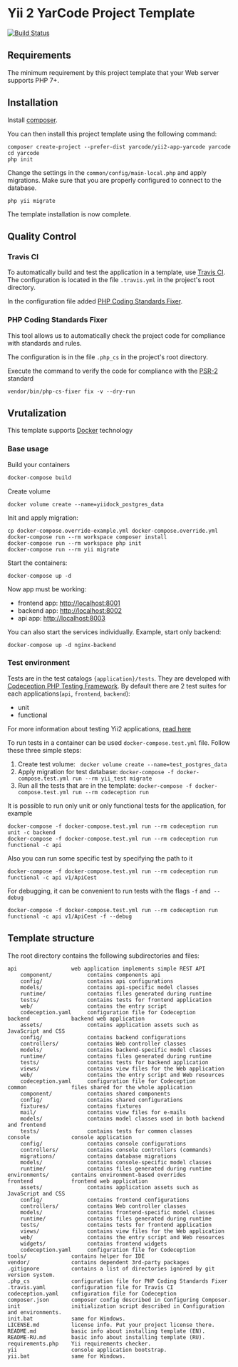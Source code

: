 Yii 2 YarCode Project Template 
=============================== 

[![Build Status](https://travis-ci.org/yarcode/yii2-app-yarcode.svg?branch=master)](https://travis-ci.org/yarcode/yii2-app-yarcode) 

Requirements 
------------
The minimum requirement by this project template that your Web server supports PHP 7+.

Installation 
------------
Install [composer](http://getcomposer.org]).

You can then install this project template using the following command:

``` 
composer create-project --prefer-dist yarcode/yii2-app-yarcode yarcode 
сd yarcode 
php init 
``` 

Change the settings in the `common/config/main-local.php` and apply migrations. Make sure that you are properly configured to connect to the database.
``` 
php yii migrate 
``` 

The template installation is now complete.

Quality Control
---------------
### Travis CI 

To automatically build and test the application in a template, use [Travis CI](https://docs.travis-ci.com/user/getting-started/). The configuration is located in the file `.travis.yml` in the project's root directory. 

In the configuration file added [PHP Coding Standards Fixer](https://github.com/FriendsOfPHP/PHP-CS-Fixer). 

### PHP Coding Standards Fixer

This tool allows us to automatically check the project code for compliance with standards and rules.

The configuration is in the file `.php_cs` in the project's root directory.

Execute the command to verify the code for compliance with the [PSR-2](http://www.php-fig.org/psr/psr-2/) standard 
``` 
vendor/bin/php-cs-fixer fix -v --dry-run 
```

## Vrutalization

This template supports [Docker](https://www.docker.com/) technology

### Base usage
Build your containers
```bash
docker-compose build
```
Create volume
```
docker volume create --name=yiidock_postgres_data
```
Init and apply migration:
```
cp docker-compose.override-example.yml docker-compose.override.yml
docker-compose run --rm workspace composer install
docker-compose run --rm workspace php init
docker-compose run --rm yii migrate
```
Start the containers:
```
docker-compose up -d
```

Now app must be working:

* frontend app: [http://localhost:8001](http://localhost:8001)
* backend app: [http://localhost:8002](http://localhost:8002)
* api app: [http://localhost:8003](http://localhost:8003)

You can also start the services individually. 
Example, start only backend:
```
docker-compose up -d nginx-backend 
```
### Test environment
Tests are in the test catalogs `{application}/tests`.
They are developed with [Codeception PHP Testing Framework](http://codeception.com/). By default there are 2 test suites for each applications(`api`, `frontend`, `backend`): 

- unit 
- functional 

For more information about testing Yii2 applications, [read here](http://codeception.com/docs/modules/Yii2) 

To run tests in a container can be used `docker-compose.test.yml` file.
Follow these three simple steps:
1. Create test volume:    ` docker volume create --name=test_postgres_data`
2. Apply migration for test database: `docker-compose -f docker-compose.test.yml run --rm yii_test migrate  `
3. Run all the tests that are in the template: `docker-compose -f docker-compose.test.yml run --rm codeception run `
    
It is possible to run only unit or only functional tests for the application, for example
``` 
docker-compose -f docker-compose.test.yml run --rm codeception run unit -c backend 
docker-compose -f docker-compose.test.yml run --rm codeception run functional -c api 
``` 
Also you can run some specific test by specifying the path to it
``` 
docker-compose -f docker-compose.test.yml run --rm codeception run functional -c api v1/ApiCest 
``` 
For debugging, it can be convenient to run tests with the flags `-f` and` --debug`
``` 
docker-compose -f docker-compose.test.yml run --rm codeception run functional -c api v1/ApiCest -f --debug 
``` 
Template structure
------------------
The root directory contains the following subdirectories and files:
```
api                 web application implements simple REST API    
    component/           contains components api
    config/              contains api configurations
    models/              contains api-specific model classes
    runtime/             contains files generated during runtime
    tests/               contains tests for frontend application
    web/                 contains the entry script
    codeception.yaml     configuration file for Codeception
backend             backend web application
    assets/              contains application assets such as JavaScript and CSS
    config/              contains backend configurations
    controllers/         contains Web controller classes
    models/              contains backend-specific model classes
    runtime/             contains files generated during runtime
    tests/               contains tests for backend application    
    views/               contains view files for the Web application
    web/                 contains the entry script and Web resources
    codeception.yaml     configuration file for Codeception
common              files shared for the whole application
    component/           contains shared components
    config/              contains shared configurations
    fixtures/            contains fixtures
    mail/                contains view files for e-mails
    models/              contains model classes used in both backend and frontend
    tests/               contains tests for common classes        
console             console application
    config/              contains console configurations
    controllers/         contains console controllers (commands)
    migrations/          contains database migrations
    models/              contains console-specific model classes
    runtime/             contains files generated during runtime
environments/       contains environment-based overrides
frontend            frontend web application
    assets/              contains application assets such as JavaScript and CSS
    config/              contains frontend configurations
    controllers/         contains Web controller classes
    models/              contains frontend-specific model classes
    runtime/             contains files generated during runtime
    tests/               contains tests for frontend application
    views/               contains view files for the Web application
    web/                 contains the entry script and Web resources
    widgets/             contains frontend widgets
    codeception.yaml     configuration file for Codeception
tools/              contains helper for IDE       
vendor/             contains dependent 3rd-party packages
.gitignore          contains a list of directories ignored by git version system. 
.php_cs             configuration file for PHP Coding Standards Fixer
.travis.yaml        configuration file for Travis CI 
codeception.yaml    cnfiguration file for Codeception 
composer.json       composer config described in Configuring Composer.
init                initialization script described in Configuration and environments.
init.bat            same for Windows.
LICENSE.md          license info. Put your project license there.
README.md           basic info about installing template (EN).
README-RU.md        basic info about installing template (RU).
requirements.php    Yii requirements checker.
yii                 console application bootstrap.
yii.bat             same for Windows.
```